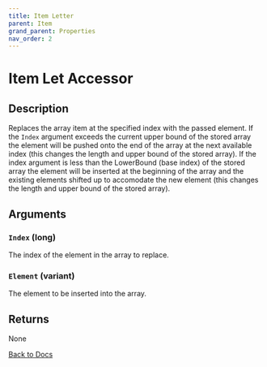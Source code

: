 ```yaml
---
title: Item Letter
parent: Item
grand_parent: Properties
nav_order: 2
---
```


# Item Let Accessor

## Description
Replaces the array item at the specified index with the passed element. If the `Index` argument exceeds the current upper bound of the stored array the element will be pushed onto the end of the array at the next available index (this changes the length and upper bound of the stored array). If the index argument is less than the LowerBound (base index) of the stored array the element will be inserted at the beginning of the array and the existing elements shifted up to accomodate the new element (this changes the length and upper bound of the stored array).

## Arguments
### `Index` (long) 
The index of the element in the array to replace.
### `Element` (variant) 
The element to be inserted into the array.

## Returns
None

[Back to Docs](https://senipah.github.io/VBA-Better-Array/)
